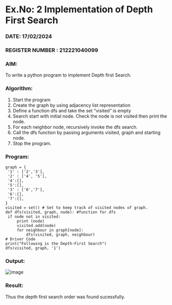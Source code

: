 # Ex.No: 2  Implementation of Depth First Search
### DATE: 17/02/2024                                                                           
### REGISTER NUMBER : 212221040099
### AIM: 
To write a python program to implement Depth first Search. 
### Algorithm:
1. Start the program
2. Create the graph by using adjacency list representation
3. Define a function dfs and take the set “visited” is empty 
4. Search start with initial node. Check the node is not visited then print the node.
5. For each neighbor node, recursively invoke the dfs search.
6. Call the dfs function by passing arguments visited, graph and starting node.
7. Stop the program.
### Program:
```
graph = { 
 '1' : ['2','3'],
 '2' : ['4', '5'],
 '4':[],
 '5':[],
 '3' : ['6','7'],
 '6':[],
 '7':[], 
} 
visited = set() # Set to keep track of visited nodes of graph. 
def dfs(visited, graph, node): #function for dfs 
 if node not in visited: 
     print (node) 
     visited.add(node) 
     for neighbour in graph[node]: 
         dfs(visited, graph, neighbour) 
# Driver Code 
print("Following is the Depth-First Search") 
dfs(visited, graph, '1')
```
### Output:

![image](https://github.com/ManiKandan228/AI_Lab_2023-24/assets/119160414/bb390b86-9a35-4122-a546-949fba163b23)

### Result:
Thus the depth first search order was found sucessfully.
